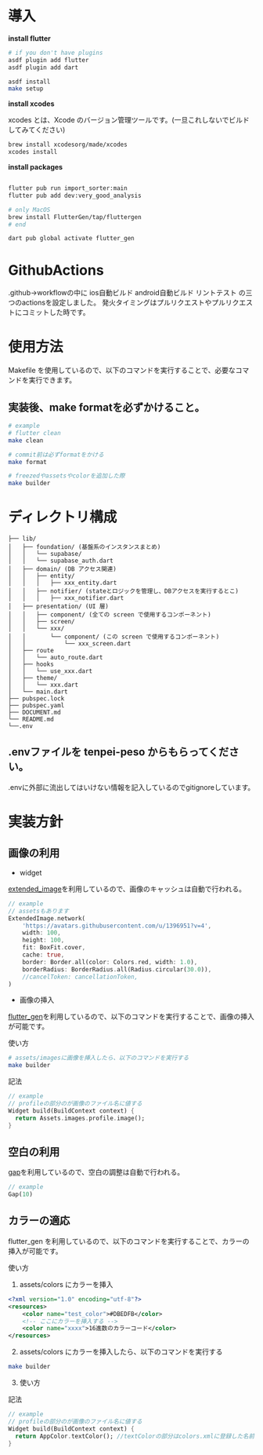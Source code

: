 
# 導入

**install flutter**

```bash
# if you don't have plugins
asdf plugin add flutter
asdf plugin add dart

asdf install
make setup
```

**install xcodes**

xcodes とは、Xcode のバージョン管理ツールです。(一旦これしないでビルドしてみてください)

```bash
brew install xcodesorg/made/xcodes
xcodes install
```

**install packages**

```bash

flutter pub run import_sorter:main
flutter pub add dev:very_good_analysis

# only MacOS
brew install FlutterGen/tap/fluttergen
# end

dart pub global activate flutter_gen


```

# GithubActions
.github->workflowの中に ios自動ビルド android自動ビルド リントテスト の三つのactionsを設定しました。
発火タイミングはプルリクエストやプルリクエストにコミットした時です。

# 使用方法

Makefile を使用しているので、以下のコマンドを実行することで、必要なコマンドを実行できます。
## 実装後、make formatを必ずかけること。

```bash
# example
# flutter clean
make clean

# commit前は必ずformatをかける
make format

# freezedやassetsやcolorを追加した際
make builder

```

# ディレクトリ構成

```
├── lib/
│   ├── foundation/ (基盤系のインスタンスまとめ)
│   │   └── supabase/
│   │   └── supabase_auth.dart
│   ├── domain/ (DB アクセス関連)
│   │   ├── entity/
│   │   │   ├── xxx_entity.dart
│   │   ├── notifier/ (stateとロジックを管理し、DBアクセスを実行するとこ)
│   │   │   ├── xxx_notifier.dart
│   ├── presentation/ (UI 層)
│   │   ├── component/ (全ての screen で使用するコンポーネント)
│   │   ├── screen/
│   │   └── xxx/
│   │       └── component/ (この screen で使用するコンポーネント)
│   │           └── xxx_screen.dart
│   ├── route
│   │   └── auto_route.dart
│   ├── hooks
│   │   └── use_xxx.dart
│   ├── theme/
│   │   └── xxx.dart
│   └── main.dart
├── pubspec.lock
├── pubspec.yaml
├── DOCUMENT.md
└── README.md
└──.env
```
## .envファイルを tenpei-peso からもらってください。
.envに外部に流出してはいけない情報を記入しているのでgitignoreしています。

# 実装方針

## 画像の利用

- widget

[extended_image](https://pub.dev/packages/extended_image)を利用しているので、画像のキャッシュは自動で行われる。

```dart
// example
// assetsもあります
ExtendedImage.network(
    'https://avatars.githubusercontent.com/u/1396951?v=4',
    width: 100,
    height: 100,
    fit: BoxFit.cover,
    cache: true,
    border: Border.all(color: Colors.red, width: 1.0),
    borderRadius: BorderRadius.all(Radius.circular(30.0)),
    //cancelToken: cancellationToken,
)
```

- 画像の挿入

[flutter_gen](https://pub.dev/packages/flutter_gen)を利用しているので、以下のコマンドを実行することで、画像の挿入が可能です。

使い方

```bash
# assets/imagesに画像を挿入したら、以下のコマンドを実行する
make builder
```

記法

```dart
// example
// profileの部分のが画像のファイル名に値する
Widget build(BuildContext context) {
  return Assets.images.profile.image();
}

```

## 空白の利用

[gap](https://pub.dev/packages/gap)を利用しているので、空白の調整は自動で行われる。

```dart
// example
Gap(10)
```

## カラーの適応

flutter_gen を利用しているので、以下のコマンドを実行することで、カラーの挿入が可能です。

使い方

1. assets/colors にカラーを挿入

```xml
<?xml version="1.0" encoding="utf-8"?>
<resources>
    <color name="test_color">#DBEDFB</color>
    <!-- ここにカラーを挿入する -->
    <color name="xxxx">16進数のカラーコード</color>
</resources>
```

2. assets/colors にカラーを挿入したら、以下のコマンドを実行する

```bash
make builder
```
3. 使い方

記法

```dart
// example
// profileの部分のが画像のファイル名に値する
Widget build(BuildContext context) {
  return AppColor.textColor(); //textColorの部分はcolors.xmlに登録した名前
}

```
